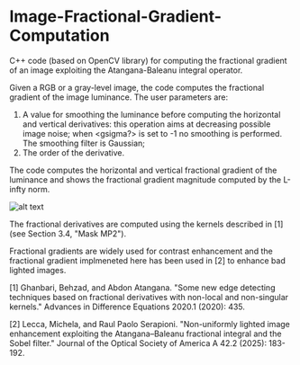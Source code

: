 # Image-Fractional-Gradient-Computation
C++ code (based on OpenCV library) for computing the fractional gradient of an image exploiting the Atangana-Baleanu integral operator. 


Given a RGB or a gray-level image, the code computes the fractional gradient of the image luminance. 
The user parameters are:
1) A value <gsigma> for smoothing the luminance before computing the horizontal and vertical derivatives: this operation aims at decreasing possible image noise; when <gsigma?> is set to -1 no smoothing is performed. The smoothing filter is Gaussian;
2) The order <sigma> of the derivative.

The code computes the horizontal and vertical fractional gradient of the luminance and shows the fractional gradient magnitude computed by the L-infty norm.

![alt text](https://github.com/MichelaLecca/Image-Fractional-Gradient-Computation/example.png?raw=true)


The fractional derivatives are computed using the kernels described in [1] (see Section 3.4, "Mask MP2").

Fractional gradients are widely used for contrast enhancement and the fractional gradient implmeneted here has been used in [2] to enhance bad lighted images.

[1] Ghanbari, Behzad, and Abdon Atangana. "Some new edge detecting techniques based on fractional derivatives with non-local and non-singular kernels." Advances in Difference Equations 2020.1 (2020): 435.

[2] Lecca, Michela, and Raul Paolo Serapioni. "Non-uniformly lighted image enhancement exploiting the Atangana–Baleanu fractional integral and the Sobel filter." Journal of the Optical Society of America A 42.2 (2025): 183-192.
